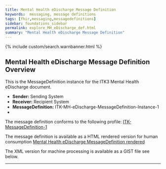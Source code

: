 ```yaml
---
title: Mental Health eDischarge Message Definition
keywords:  messaging, message definitions
tags: [fhir,messaging,messagedefinitions]
sidebar: foundations_sidebar
permalink: explore_MH_eDischarge_def.html
summary: "Mental Health eDischarge Message Definition"
---
```


{% include custom/search.warnbanner.html %}

## Mental Health eDischarge Message Definition Overview ##

This is the MessageDefinition instance for the ITK3 Mental Health eDischarge document.

- **Sender:**  Sending System
- **Receiver:** Recipient System
- **MessageDefinition:** ITK-MH-eDischarge-MessageDefinition-Instance-1
- 
The message definition conforms to the following profile: [ITK-MessageDefinition-1](https://fhir.nhs.uk/STU3/StructureDefinition/ITK-MessageDefinition-1)

The message definition is available as a HTML rendered version for human consumption [Mental Health eDischarge MessageDefinition rendered](https://fhir.nhs.uk/STU3/MessageDefinition/ITK-MH-eDischarge-MessageDefinition-Instance-1) 

The XML version for machine processing is available as a GIST file see below.


<script src="https://gist.github.com/IOPS-DEV/f5c4265bc3b719286b7728c0cbe5e7ec.js"></script>
---










